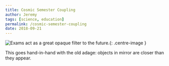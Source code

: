 ```yaml
---
title: Cosmic Semester Coupling
author: Jeremy
tags: [science, education]
permalink: /cosmic-semester-coupling
date: 2018-09-21
---
```


![Exams act as a great opaque filter to the future.](https://res.cloudinary.com/dh3hm8pb7/image/upload/c_scale,q_auto:best,w_615/v1535842847/CosmicSemesterCoupling.png){: .centre-image }

This goes hand-in-hand with the old adage: objects in mirror are closer than they appear.